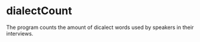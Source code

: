 # dialectCount
The program counts the amount of dicalect words used by speakers in their interviews.

